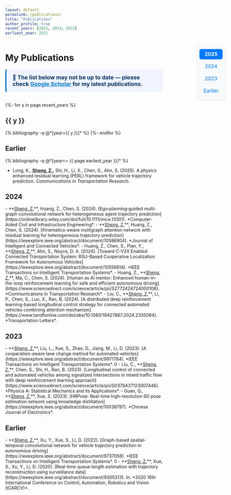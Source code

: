 ```yaml
---
layout: default
permalink: /publications/
title: "Publications"
author_profile: true
recent_years: [2025, 2024, 2023]
earliest_year: 2022
---
```


# My Publications



<div style="background-color: #f0f4ff; border-left: 4px solid #007acc; padding: 1rem 1.2rem; margin-bottom: 2rem; border-radius: 6px;">
  <h2 style="margin: 0; font-size: 1.1rem; color: #003366;">
    📌 The list below may not be up to date — please check
    <a href="https://scholar.google.com/citations?user=3T-SILsAAAAJ" target="_blank" style="color: #007acc; text-decoration: underline;">
      Google Scholar
    </a>
    for my latest publications.
  </h2>
</div>


<div class="publications">
  {%- for y in page.recent_years %}
    <h2 class="pub-year" id="y{{ y }}">{{ y }}</h2>
    {% bibliography -q @*[year={{ y }}]* %}
  {%- endfor %}

  <h2 class="pub-year" id="ybefore">Earlier</h2>
  {% bibliography -q @*[year<= {{ page.earliest_year }}]* %}
</div>




- Long, K., **<u>Sheng, Z.</u>**, Shi, H., Li, X., Chen, S., Ahn, S. (2025). A physics enhanced residual learning (PERL) framework for vehicle trajectory prediction. *Communications in Transportation Research*.

<h2 class="pub-year" id="y2024">2024</h2>
- **<u>Sheng, Z.</u>**, Huang, Z., Chen, S. (2024). [Ego‐planning‐guided multi‐graph convolutional network for heterogeneous agent trajectory prediction](https://onlinelibrary.wiley.com/doi/full/10.1111/mice.13301). *Computer‐Aided Civil and Infrastructure Engineering*.
- **<u>Sheng, Z.</u>**, Huang, Z., Chen, S. (2024). [Kinematics-aware multigraph attention network with residual learning for heterogeneous trajectory prediction](https://ieeexplore.ieee.org/abstract/document/10586904). *Journal of Intelligent and Connected Vehicles*.
- Huang, Z., Chen, S., Pian, Y., **<u>Sheng, Z.</u>**, Ahn, S., Noyce, D. A. (2024). [Toward C-V2X Enabled Connected Transportation System: RSU-Based Cooperative Localization Framework for Autonomous Vehicles](https://ieeexplore.ieee.org/abstract/document/10556814). *IEEE Transactions on Intelligent Transportation Systems*.
- Huang, Z., **<u>Sheng, Z.</u>**, Ma, C., Chen, S. (2024). [Human as AI mentor: Enhanced human-in-the-loop reinforcement learning for safe and efficient autonomous driving](https://www.sciencedirect.com/science/article/pii/S2772424724000106). *Communications in Transportation Research*.
- Liu, C., **<u>Sheng, Z.</u>**, Li, P., Chen, S., Luo, X., Ran, B. (2024). [A distributed deep reinforcement learning-based longitudinal control strategy for connected automated vehicles combining attention mechanism](https://www.tandfonline.com/doi/abs/10.1080/19427867.2024.2335084). *Transportation Letters*.

<h2 class="pub-year" id="y2023">2023</h2>
- **<u>Sheng, Z.</u>**, Liu, L., Xue, S., Zhao, D., Jiang, M., Li, D. (2023). [A cooperation-aware lane change method for automated vehicles](https://ieeexplore.ieee.org/abstract/document/9971784). *IEEE Transactions on Intelligent Transportation Systems*. <span class="show_paper_citations" data='3T-SILsAAAAJ:qUcmZB5y_30C'><i class="fab fa-google-scholar"></i><span class="citation-count">0</span></span>
- Liu, C., **<u>Sheng, Z.</u>**, Chen, S., Shi, H., Ran, B. (2023). [Longitudinal control of connected and automated vehicles among signalized intersections in mixed traffic flow with deep reinforcement learning approach](https://www.sciencedirect.com/science/article/pii/S0378437123007446). *Physica A: Statistical Mechanics and its Applications*.
- Guan, Q., **<u>Sheng, Z.</u>**, Xue, S. (2023). [HRPose: Real-time high-resolution 6D pose estimation network using knowledge distillation](https://ieeexplore.ieee.org/abstract/document/10038797). *Chinese Journal of Electronics*.

<h2 class="pub-year" id="ybefore">Earlier</h2>
- **<u>Sheng, Z.</u>**, Xu, Y., Xue, S., Li, D. (2022). [Graph-based spatial-temporal convolutional network for vehicle trajectory prediction in autonomous driving](https://ieeexplore.ieee.org/abstract/document/9737058). *IEEE Transactions on Intelligent Transportation Systems*. <span class="show_paper_citations" data='3T-SILsAAAAJ:aqlVkmm33-oC'><i class="fab fa-google-scholar"></i><span class="citation-count">0</span></span>
- **<u>Sheng, Z.</u>**, Xue, S., Xu, Y., Li, D. (2020). [Real-time queue length estimation with trajectory reconstruction using surveillance data](https://ieeexplore.ieee.org/abstract/document/9305313). In: *2020 16th International Conference on Control, Automation, Robotics and Vision (ICARCV)*.



<div class="year-nav">
  <a href="#y2025" class="year-link active">2025</a>
  <a href="#y2024" class="year-link">2024</a>
  <a href="#y2023" class="year-link">2023</a>
  <a href="#ybefore" class="year-link">Earlier</a>
</div>

<style>
    .year-nav {
      position: fixed;
      top: 200px;
      right: 30px;
      display: flex;
      flex-direction: column;
      background: #f8f9fa;
      border-radius: 8px;
      padding: 0.5rem;
      box-shadow: 0 2px 6px rgba(0,0,0,0.1);
      z-index: 999;
    }
    
    .year-link {
      text-decoration: none;
      color: #007bff;
      padding: 0.4rem 0.8rem;
      margin: 3px 0;
      border-radius: 6px;
      text-align: center;
      font-size: 1rem;
    }
    
    .year-link:hover {
      background: #e6f0ff;
    }
    
    .year-link.active {
      background: #007bff;
      color: white;
      font-weight: bold;
    }
</style>

<script>
document.addEventListener('DOMContentLoaded', function () {
  const links = document.querySelectorAll('.year-link');
  const sections = Array.from(links).map(link => {
    const id = link.getAttribute('href').substring(1);
    return document.getElementById(id);
  });

  window.addEventListener('scroll', () => {
    let current = sections[0];
    for (let section of sections) {
      const top = section.getBoundingClientRect().top;
      if (top <= 100) {
        current = section;
      }
    }

    links.forEach(link => link.classList.remove('active'));
    const activeLink = document.querySelector(`.year-link[href="#${current.id}"]`);
    if (activeLink) activeLink.classList.add('active');
  });
});
</script>

